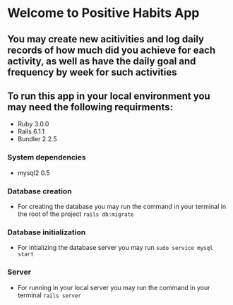# Welcome to Positive Habits App
## You may create new acitivities and log daily records of how much did you achieve for each activity, as well as have the daily goal and frequency by week for such activities

## To run this app in your local environment you may need the following requirments:

* Ruby 3.0.0
* Rails 6.1.1
* Bundler 2.2.5

### System dependencies
- mysql2 0.5

### Database creation
- For creating the database you may run the command in your terminal in the root of the project `rails db:migrate`

### Database initialization
- For intializing the database server you may run `sudo service mysql start`

### Server
- For running in your local server you may run the command in your terminal `rails server` 
